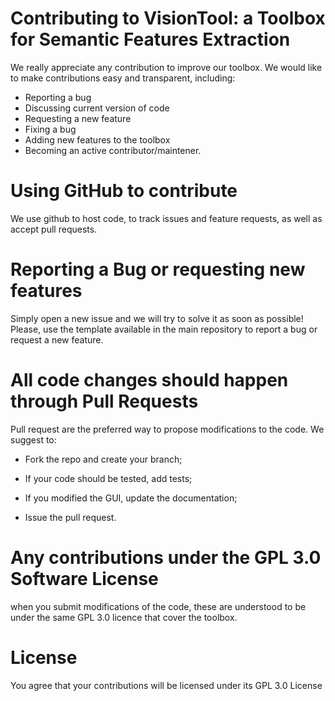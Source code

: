 # Contributing to VisionTool: a Toolbox for Semantic Features Extraction

We really appreciate any contribution to improve our toolbox.
We would like to make contributions easy and transparent, including:
* Reporting a bug 
* Discussing current version of code 
* Requesting a new feature 
* Fixing a bug 
* Adding new features to the toolbox 
* Becoming an active contributor/maintener. 

# Using GitHub to contribute

We use github to host code, to track issues and feature requests, as well as accept pull requests.

# Reporting a Bug or requesting new features

Simply open a new issue and we will try to solve it as soon as possible!
Please, use the template available in the main repository to report a bug or request a new feature. 

# All code changes should happen through Pull Requests

Pull request are the preferred way to propose modifications to the code.
We suggest to:
* Fork the repo and create your branch;

* If your code should be tested, add tests;

* If you modified the GUI, update the documentation;

* Issue the pull request.

# Any contributions under the GPL 3.0 Software License

when you submit modifications of the code, these are understood to be under the same GPL 3.0 licence that cover the toolbox. 

# License
You agree that your contributions will be licensed under its GPL 3.0 License
